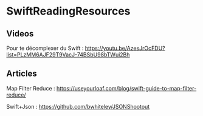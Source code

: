 # SwiftReadingResources

## Videos
Pour te décomplexer du Swift : <https://youtu.be/AzesJrOcFDU?list=PLzMM6AJF29T9VacJ-74BSbU98bTWui2Bh>

## Articles
Map Filter Reduce : <https://useyourloaf.com/blog/swift-guide-to-map-filter-reduce/>

Swift+Json : <https://github.com/bwhiteley/JSONShootout>